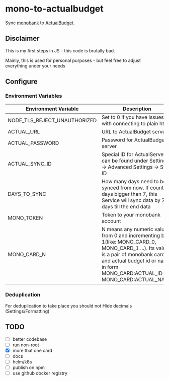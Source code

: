 # mono-to-actualbudget

Sync [monobank](https://api.monobank.ua/docs/) to [ActualBudget](https://actualbudget.org/).

## Disclaimer

This is my first steps in JS - this code is brutally bad.

Mainly, this is used for personal purposes -
but feel free to adjust everything under your
needs

## Configure

### Environment Variables

| Environment Variable | Description |
| --- | --- |
| NODE_TLS_REJECT_UNAUTHORIZED | Set to 0 if you have issues with connecting to plain http |
| ACTUAL_URL | URL to ActualBudget server |
| ACTUAL_PASSWORD | Password for ActualBudget server |
| ACTUAL_SYNC_ID | Special ID for ActualServer, can be found under Settings -> Advanced Settings -> Sync ID |
| DAYS_TO_SYNC | How many days need to be synced from now. If count of days bigger than 7, this Service will sync data by 7 days till the end data |
| MONO_TOKEN | Token to your monobank account |
| MONO_CARD_N | N means any numeric value, from 0 and incrementing by 1(like: MONO_CARD_0, MONO_CARD_1 ...). Its value is a pair of monobank card and actual budget id or name in form MONO_CARD:ACTUAL_ID or MONO_CARD:ACTUAL_NAME |

### Deduplication

For deduplication to take place you should not Hide decimals (Settings/Formatting)

## TODO

- [ ] better codebase
- [ ] run non-root
- [x] more that one card
- [ ] docs
- [ ] helm/k8s
- [ ] publish on npm
- [ ] use github docker registry
